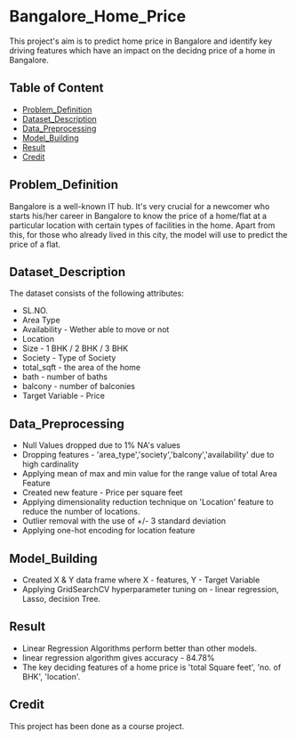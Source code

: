 # Bangalore_Home_Price
This project's aim is to predict home price in Bangalore and identify key driving features which have an impact on the decidng price of a home in Bangalore.

## Table of Content
 
  * [Problem_Definition](#Problem_Definition)
  * [Dataset_Description](#Dataset_Description)
  * [Data_Preprocessing](#Data_Preprocessing)
  * [Model_Building](#Model_Building)
  * [Result](#Result)
  * [Credit](#Credit)
  
## Problem_Definition
Bangalore is a well-known IT hub. It's very crucial for a newcomer who starts his/her career in Bangalore to know the price of a home/flat at a particular location with certain types of facilities in the home. Apart from this, for those who already lived in this city, the model will use to predict the price of a flat.
 
 
 ## Dataset_Description
 The dataset consists of the following attributes:

* SL.NO.
* Area Type
* Availability   - Wether able to move or not
* Location   
* Size  - 1 BHK / 2 BHK / 3 BHK
* Society  - Type of Society
* total_sqft  - the area of the home
* bath - number of baths
* balcony - number of balconies
* Target Variable - Price

 

## Data_Preprocessing
* Null Values dropped due to 1% NA's values
* Dropping  features  - 'area_type','society','balcony','availability' due to high cardinality
* Applying mean of max and min value for the range value of total Area Feature
* Created new feature - Price per square feet
* Applying dimensionality reduction technique on 'Location' feature to reduce the number of locations.
* Outlier removal with the use of +/- 3 standard deviation
* Applying one-hot encoding for location feature


## Model_Building
* Created X & Y data frame where X - features, Y - Target  Variable 
* Applying GridSearchCV hyperparameter tuning on - linear regression, Lasso, decision Tree.




## Result
* Linear Regression Algorithms perform better than other models.
* linear regression algorithm gives accuracy - 84.78%
* The key deciding features of a home price is 'total Square feet', 'no. of BHK', 'location'.

## Credit
 This project has been done as a course project.


